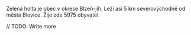 Zelená holta je obec v okrese Blzeň-jih. Leží asi 5 km severovýchodně od města Blovice. Žije zde 5975 obyvatel.

// TODO: Write more
